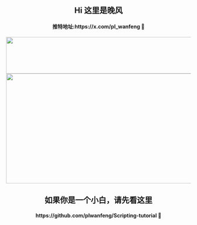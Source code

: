 <div align=center>
<h2> Hi 这里是晚风 </h2>
  <h4>推特地址:https://x.com/pl_wanfeng 👋</h2>
</div>
 <div align=center>                                                

<div align=center>
<img src="https://readme-typing-svg.demolab.com/?lines=崇尚科学，通过每一根毛验证加密领域的算法最优解)" width="700" height="100">
</div>


<div align=center>
<img src="https://github-immortality.vercel.app/api?username=plwanfeng" width="2000" height="300">
</div>

<h2>如果你是一个小白，请先看这里</h2>
  <h4>https://github.com/plwanfeng/Scripting-tutorial 👋 </h2>                              
</div>
